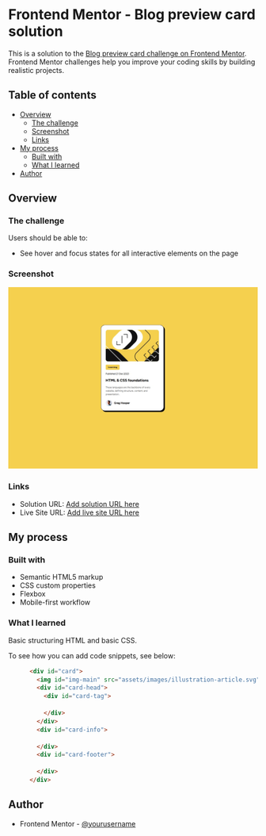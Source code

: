 # Frontend Mentor - Blog preview card solution

This is a solution to the [Blog preview card challenge on Frontend Mentor](https://www.frontendmentor.io/challenges/blog-preview-card-ckPaj01IcS). Frontend Mentor challenges help you improve your coding skills by building realistic projects. 

## Table of contents

- [Overview](#overview)
  - [The challenge](#the-challenge)
  - [Screenshot](#screenshot)
  - [Links](#links)
- [My process](#my-process)
  - [Built with](#built-with)
  - [What I learned](#what-i-learned)
- [Author](#author)


## Overview

### The challenge

Users should be able to:

- See hover and focus states for all interactive elements on the page

### Screenshot

![](./screenshot/solution.jpg)


### Links

- Solution URL: [Add solution URL here](https://your-solution-url.com)
- Live Site URL: [Add live site URL here](https://your-live-site-url.com)

## My process

### Built with

- Semantic HTML5 markup
- CSS custom properties
- Flexbox
- Mobile-first workflow


### What I learned

Basic structuring HTML and basic CSS.

To see how you can add code snippets, see below:

```html
      <div id="card">
        <img id="img-main" src="assets/images/illustration-article.svg" alt="">
        <div id="card-head">
          <div id="card-tag">

          </div>
        </div>
        <div id="card-info">

        </div>
        <div id="card-footer">

        </div>
      </div>
```

## Author

- Frontend Mentor - [@yourusername](https://www.frontendmentor.io/profile/pete13232)
